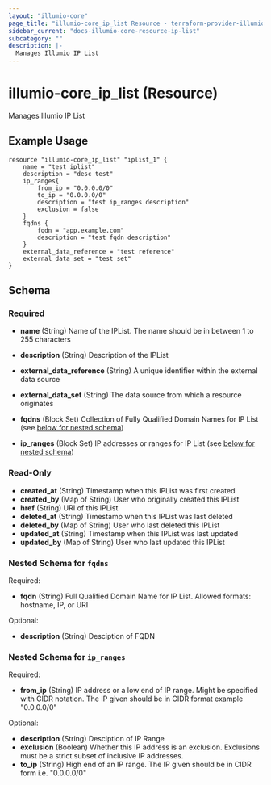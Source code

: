 ```yaml
---
layout: "illumio-core"
page_title: "illumio-core_ip_list Resource - terraform-provider-illumio-core"
sidebar_current: "docs-illumio-core-resource-ip-list"
subcategory: ""
description: |-
  Manages Illumio IP List
---
```



# illumio-core_ip_list (Resource)

Manages Illumio IP List

Example Usage
------------

```hcl
resource "illumio-core_ip_list" "iplist_1" {
    name = "test iplist"
    description = "desc test"
    ip_ranges{
      	from_ip = "0.0.0.0/0"
        to_ip = "0.0.0.0/0"
        description = "test ip_ranges description"
        exclusion = false
    }
    fqdns {
        fqdn = "app.example.com"
        description = "test fqdn description"
    }
    external_data_reference = "test reference"
    external_data_set = "test set"
}
```


## Schema

### Required

- **name** (String) Name of the IPList. The name should be in between 1 to 255 characters


- **description** (String) Description of the IPList
- **external_data_reference** (String) A unique identifier within the external data source
- **external_data_set** (String) The data source from which a resource originates
- **fqdns** (Block Set) Collection of Fully Qualified Domain Names for IP List (see [below for nested schema](#nestedblock--fqdns))
- **ip_ranges** (Block Set) IP addresses or ranges for IP List (see [below for nested schema](#nestedblock--ip_ranges))

### Read-Only

- **created_at** (String) Timestamp when this IPList was first created
- **created_by** (Map of String) User who originally created this IPList
- **href** (String) URI of this IPList
- **deleted_at** (String) Timestamp when this IPList was last deleted
- **deleted_by** (Map of String) User who last deleted this IPList
- **updated_at** (String) Timestamp when this IPList was last updated
- **updated_by** (Map of String) User who last updated this IPList

<a id="nestedatt--fqdns"></a>
### Nested Schema for `fqdns`

Required:

- **fqdn** (String) Full Qualified Domain Name for IP List.  Allowed formats: hostname, IP, or URI

Optional:

- **description** (String) Desciption of FQDN

<a id="nestedatt--ip_ranges"></a>
### Nested Schema for `ip_ranges`

Required:

- **from_ip** (String) IP address or a low end of IP range. Might be specified with CIDR notation. The IP given should be in CIDR format example "0.0.0.0/0"

Optional:

- **description** (String) Desciption of IP Range
- **exclusion** (Boolean) Whether this IP address is an exclusion. Exclusions must be a strict subset of inclusive IP addresses.
- **to_ip** (String) High end of an IP range. The IP given should be in CIDR form i.e. "0.0.0.0/0"


